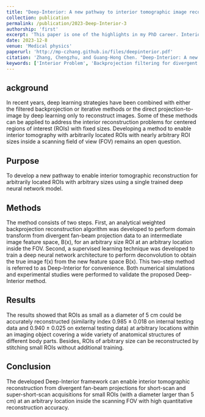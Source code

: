 ```yaml
---
title: "Deep-Interior: A new pathway to interior tomographic image reconstruction via a weighted backprojection and deep learning"
collection: publication
permalink: /publication/2023-Deep-Interior-3
authorship: 'first'
excerpt: 'This paper is one of the highlights in my PhD career. Interior problem is a notoriously difficult problem in the history of CT reconstruction. Mathematicians and medical physicists have established rigorous theoretical frameworks to solve the interior problem. Among them, the fully truncated CT data reconstruction is a whole another level. With rapid devleopment of AI enabled reconstruction, we intensly derived a unique feature space called the backprojection space for the deep neural network to learn the necessary deconvolution scheme to reconstruction ROI as small as 5 cm in diameter regardless of its position.'
date: 2023-12-8
venue: 'Medical physics'
paperurl: 'http://mp-czhang.github.io/files/deepinterior.pdf'
citation: 'Zhang, Chengzhu, and Guang‐Hong Chen. "Deep‐Interior: A new pathway to interior tomographic image reconstruction via a weighted backprojection and deep learning." Medical physics 51.2 (2024): 946-963.'
keywords: ['Interior Problem', 'Backprojection filtering for divergent beam geometry']
---
```


## ackground
In recent years, deep learning strategies have been combined with either the filtered backprojection or iterative methods or the direct projection-to-image by deep learning only to reconstruct images. Some of these methods can be applied to address the interior reconstruction problems for centered regions of interest (ROIs) with fixed sizes. Developing a method to enable interior tomography with arbitrarily located ROIs with nearly arbitrary ROI sizes inside a scanning field of view (FOV) remains an open question.

## Purpose
To develop a new pathway to enable interior tomographic reconstruction for arbitrarily located ROIs with arbitrary sizes using a single trained deep neural network model.

## Methods
The method consists of two steps. First, an analytical weighted backprojection reconstruction algorithm was developed to perform domain transform from divergent fan-beam projection data to an intermediate image feature space, B(x), for an arbitrary size ROI at an arbitrary location inside the FOV. Second, a supervised learning technique was developed to train a deep neural network architecture to perform deconvolution to obtain the true image f(x) from the new feature space B(x). This two-step method is referred to as Deep-Interior for convenience. Both numerical simulations and experimental studies were performed to validate the proposed Deep-Interior method.

## Results
The results showed that ROIs as small as a diameter of 5 cm could be accurately reconstructed (similarity index 0.985 ± 0.018 on internal testing data and 0.940 ± 0.025 on external testing data) at arbitrary locations within an imaging object covering a wide variety of anatomical structures of different body parts. Besides, ROIs of arbitrary size can be reconstructed by stitching small ROIs without additional training.

## Conclusion
The developed Deep-Interior framework can enable interior tomographic reconstruction from divergent fan-beam projections for short-scan and super-short-scan acquisitions for small ROIs (with a diameter larger than 5 cm) at an arbitrary location inside the scanning FOV with high quantitative reconstruction accuracy.